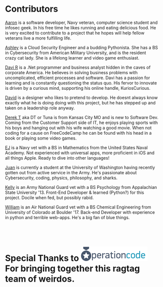 # Contributors

[Aaron](https://github.com/aaron-suarez) is a software developer, Navy veteran, computer science student and infosec geek. In his free time he likes running and eating delicious food. He is very excited to contribute to a project that he hopes will help fellow veterans live a more fulfilling life.

[Ashley](https://github.com/AshTemp) is a Cloud Security Engineer and a budding Pythonista. She has a BS in Cybersecurity from American Military University, and is the resident crazy cat lady. She is a lifelong learner and video game enthusiast.

[Davi R](https://github.com/KuriosCurious) is a .Net programmer and business analyst hidden in the caves of corporate America. He believes in solving business problems with uncomplicated, efficient processes and software. Davi has a passion for learning and is constantly questioning the status quo. His fervor to innovate is driven by a curious mind, supporting his online handle, KuriosCurious.

[David](https://github.com/dmarchante) is a designer who likes to pretend to develop. He doesnt always know exactly what he is doing doing with this project, but he has stepped up and taken on a leadership role anyway.

[Derek T](https://github.com/dteuny1022) aka DT or Tuna is from Kansas City MO and is new to Software Dev. Coming from the Customer Support side of IT, he enjoys playing sports with his boys and hanging out with his wife watching a good movie. When not coding for a cause on FreeCodeCamp he can be found with his head in a book or playing some video games.

[EJ](https://github.com/ehawkins730) is a Navy vet with a BS in Mathematics from the United States Naval Academy.  Not experienced with universal apps, more proficient in iOS and all things Apple.  Ready to dive into other languages!

[Juan](https://github.com/juanchaves)  is currently a student at the University of Washington having recently gotten out from active service in the Army. He's passionate about Cybersecurity, coding, physics, philosophy, and sharks.

[Kelly](https://github.com/ksmacleod99) is an Army National Guard vet with a  BS Psychology from Appalachian State University '13. Front-End Developer & learned (Python?) for this project. Docile when fed, but possibly rabid.

[William](https://github.com/wimo7083) is an Air National Guard vet with a BS Chemical Engineering from University of Colorado at Boulder '17. Back-end Developer with experience in python and terrible web-apps. He's a big fan of blue things.

<br> <br>
# Special Thanks to ![OpCode Logo](/resources/small-blue-logo.png "OpCode logo") For bringing together this ragtag team of weirdos.
